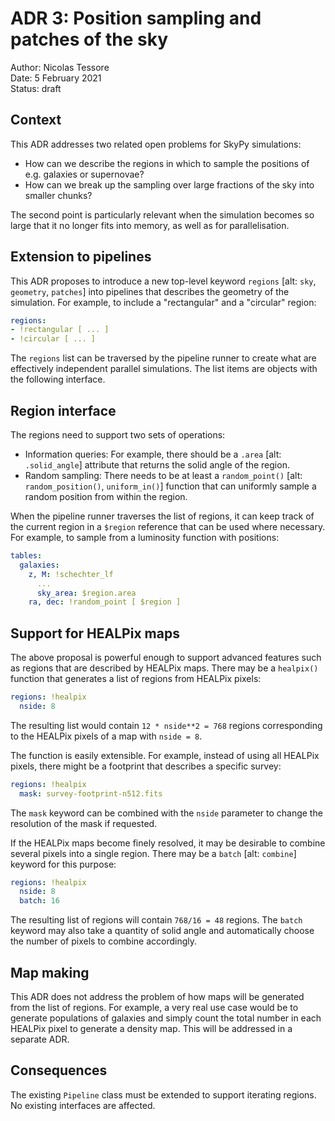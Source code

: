 
ADR 3: Position sampling and patches of the sky
===============================================

Author: Nicolas Tessore  
Date: 5 February 2021  
Status: draft


Context
-------

This ADR addresses two related open problems for SkyPy simulations:

- How can we describe the regions in which to sample the positions of e.g.
  galaxies or supernovae?
- How can we break up the sampling over large fractions of the sky into smaller
  chunks?

The second point is particularly relevant when the simulation becomes so large
that it no longer fits into memory, as well as for parallelisation.


Extension to pipelines
----------------------

This ADR proposes to introduce a new top-level keyword `regions` [alt: `sky`,
`geometry`, `patches`] into pipelines that describes the geometry of the
simulation. For example, to include a "rectangular" and a "circular" region:

```yaml
regions:
- !rectangular [ ... ]
- !circular [ ... ]
```

The `regions` list can be traversed by the pipeline runner to create what are
effectively independent parallel simulations. The list items are objects with
the following interface.


Region interface
----------------

The regions need to support two sets of operations:

- Information queries: For example, there should be a `.area` [alt:
  `.solid_angle`] attribute that returns the solid angle of the region.
- Random sampling: There needs to be at least a `random_point()` [alt:
  `random_position()`, `uniform_in()`] function that can uniformly sample a
  random position from within the region.

When the pipeline runner traverses the list of regions, it can keep track of
the current region in a `$region` reference that can be used where necessary.
For example, to sample from a luminosity function with positions:

```yaml
tables:
  galaxies:
    z, M: !schechter_lf
      ...
      sky_area: $region.area
    ra, dec: !random_point [ $region ]
```


Support for HEALPix maps
------------------------

The above proposal is powerful enough to support advanced features such as
regions that are described by HEALPix maps. There may be a `healpix()` function
that generates a list of regions from HEALPix pixels:

```yaml
regions: !healpix
  nside: 8
```

The resulting list would contain `12 * nside**2 = 768` regions corresponding
to the HEALPix pixels of a map with `nside = 8`.

The function is easily extensible. For example, instead of using all HEALPix
pixels, there might be a footprint that describes a specific survey:

```yaml
regions: !healpix
  mask: survey-footprint-n512.fits
```

The `mask` keyword can be combined with the `nside` parameter to change the
resolution of the mask if requested.

If the HEALPix maps become finely resolved, it may be desirable to combine
several pixels into a single region. There may be a `batch` [alt: `combine`]
keyword for this purpose:

```yaml
regions: !healpix
  nside: 8
  batch: 16
```

The resulting list of regions will contain `768/16 = 48` regions. The `batch`
keyword may also take a quantity of solid angle and automatically choose the
number of pixels to combine accordingly.


Map making
----------

This ADR does not address the problem of how maps will be generated from the
list of regions. For example, a very real use case would be to generate
populations of galaxies and simply count the total number in each HEALPix pixel
to generate a density map. This will be addressed in a separate ADR.


Consequences
------------
The existing `Pipeline` class must be extended to support iterating regions. No
existing interfaces are affected.
